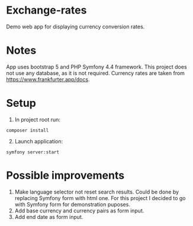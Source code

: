 # Exchange-rates
Demo web app for displaying currency conversion rates.

# Notes

App uses bootstrap 5 and PHP Symfony 4.4 framework. This project does not use any database, as it is not required. Currency rates are taken from https://www.frankfurter.app/docs.

# Setup
1. In project root run:
```
composer install
```
2. Launch application:
```
symfony server:start
```

# Possible improvements

1. Make language selector not reset search results. Could be done by replacing Symfony form with html one. For this project I decided to go with Symfony form for demonstration puposes.
2. Add base currency and currency pairs as form input.
3. Add end date as form input.
